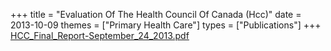 +++
title = "Evaluation Of The Health Council Of Canada (Hcc)"
date = 2013-10-09
themes = ["Primary Health Care"]
types = ["Publications"]
+++
[HCC_Final_Report-September_24_2013.pdf](/files/HCC_Final_Report-September_24_2013.pdf)
